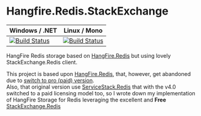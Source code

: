 # Hangfire.Redis.StackExchange

| Windows / .NET | Linux / Mono
| --- | ---
|  [![Build Status](https://ci.appveyor.com/api/projects/status/32r7s2skrgm9ubva/branch/master?svg=true)](https://ci.appveyor.com/project/marcoCasamento/hangfire-redis-stackexchange) | [![Build Status](https://travis-ci.org/marcoCasamento/Hangfire.Redis.StackExchange.svg?branch=master)](https://travis-ci.org/marcoCasamento/Hangfire.Redis.StackExchange)

HangFire Redis storage based on [HangFire.Redis](https://github.com/HangfireIO/Hangfire.Redis/) but using lovely StackExchange.Redis client.

This project is based upon [HangFire.Redis](https://github.com/HangfireIO/Hangfire.Redis/), 
that, however, get abandoned due to [switch to pro (paid) version](http://odinserj.net/2014/11/15/hangfire-pro/).  
Also, that original version use [ServiceStack.Redis](https://servicestack.net/redis) 
that with the v4.0 switched to a paid licensing model too, 
so I wrote down my implementation of HangFire Storage for Redis 
leveraging the excellent and **Free** [StackExchange.Redis](https://github.com/StackExchange/StackExchange.Redis)  


